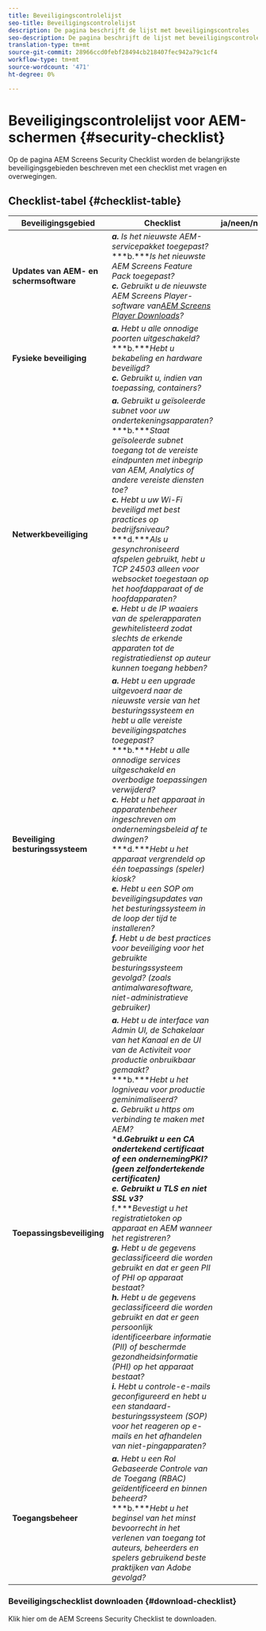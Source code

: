 ```yaml
---
title: Beveiligingscontrolelijst
seo-title: Beveiligingscontrolelijst
description: De pagina beschrijft de lijst met beveiligingscontroles
seo-description: De pagina beschrijft de lijst met beveiligingscontroles
translation-type: tm+mt
source-git-commit: 28966ccd0febf28494cb218407fec942a79c1cf4
workflow-type: tm+mt
source-wordcount: '471'
ht-degree: 0%

---
```



# Beveiligingscontrolelijst voor AEM-schermen  {#security-checklist}

Op de pagina AEM Screens Security Checklist worden de belangrijkste beveiligingsgebieden beschreven met een checklist met vragen en overwegingen.

## Checklist-tabel {#checklist-table}

| **Beveiligingsgebied** | **Checklist** | **ja/neen/nvt** |
|---|---|---|
| **Updates van AEM- en schermsoftware** | ***a.*** *Is het nieuwste AEM-servicepakket toegepast?* <br>***b.****Is het nieuwste AEM Screens Feature Pack toegepast?*<br>***c.*** *Gebruikt u de nieuwste AEM Screens Player-software van[AEM Screens Player Downloads](https://download.macromedia.com/screens/)?* |
| **Fysieke beveiliging** | ***a.*** *Hebt u alle onnodige poorten uitgeschakeld?* <br>***b.****Hebt u bekabeling en hardware beveiligd?*<br>***c.*** *Gebruikt u, indien van toepassing, containers?* |
| **Netwerkbeveiliging** | ***a.*** *Gebruikt u geïsoleerde subnet voor uw ondertekeningsapparaten?* <br>***b.****Staat geïsoleerde subnet toegang tot de vereiste eindpunten met inbegrip van AEM, Analytics of andere vereiste diensten toe?*<br>***c.*** *Hebt u uw Wi-Fi beveiligd met best practices op bedrijfsniveau?* <br>***d.****Als u gesynchroniseerd afspelen gebruikt, hebt u TCP 24503 alleen voor websocket toegestaan op het hoofdapparaat of de hoofdapparaten?*<br>***e.*** *Hebt u de IP waaiers van de spelerapparaten gewhitelisteerd zodat slechts de erkende apparaten tot de registratiedienst op auteur kunnen toegang hebben?* |
| **Beveiliging besturingssysteem** | ***a.*** *Hebt u een upgrade uitgevoerd naar de nieuwste versie van het besturingssysteem en hebt u alle vereiste beveiligingspatches toegepast?* <br>***b.****Hebt u alle onnodige services uitgeschakeld en overbodige toepassingen verwijderd?*<br>***c.*** *Hebt u het apparaat in apparatenbeheer ingeschreven om ondernemingsbeleid af te dwingen?* <br>***d.****Hebt u het apparaat vergrendeld op één toepassings (speler) kiosk?*<br>***e.*** *Hebt u een SOP om beveiligingsupdates van het besturingssysteem in de loop der tijd te installeren?*<br> ***f.*** *Hebt u de best practices voor beveiliging voor het gebruikte besturingssysteem gevolgd? (zoals antimalwaresoftware, niet-administratieve gebruiker)* |
| **Toepassingsbeveiliging** | ***a.*** *Hebt u de interface van Admin UI, de Schakelaar van het Kanaal en de UI van de Activiteit voor productie onbruikbaar gemaakt?* <br>***b.****Hebt u het logniveau voor productie geminimaliseerd?*<br>***c.*** *Gebruikt u https om verbinding te maken met AEM?* <br>***d.****Gebruikt u een CA ondertekend certificaat of een ondernemingPKI? (geen zelfondertekende certificaten)*<br>***e.**** Gebruikt u TLS en niet SSL v3?*<br>*** f.****Bevestigt u het registratietoken op apparaat en AEM wanneer het registreren?*<br> ***g.*** *Hebt u de gegevens geclassificeerd die worden gebruikt en dat er geen PII of PHI op apparaat bestaat?*<br> ***h.*** *Hebt u de gegevens geclassificeerd die worden gebruikt en dat er geen persoonlijk identificeerbare informatie (PII) of beschermde gezondheidsinformatie (PHI) op het apparaat bestaat?*<br> ***i.*** *Hebt u controle-e-mails geconfigureerd en hebt u een standaard-besturingssysteem (SOP) voor het reageren op e-mails en het afhandelen van niet-pingapparaten?* |
| **Toegangsbeheer** | ***a.*** *Hebt u een Rol Gebaseerde Controle van de Toegang (RBAC) geïdentificeerd en binnen beheerd?* <br>***b.****Hebt u het beginsel van het minst bevoorrecht in het verlenen van toegang tot auteurs, beheerders en spelers gebruikend beste praktijken van Adobe gevolgd?* |

### Beveiligingschecklist downloaden {#download-checklist}

Klik hier om de AEM Screens Security Checklist te downloaden.



